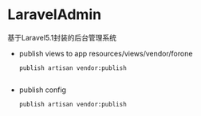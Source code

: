 # LaravelAdmin
基于Laravel5.1封装的后台管理系统

* publish views to app resources/views/vendor/forone

    ```
    publish artisan vendor:publish


* publish config

    ```
    publish artisan vendor:publish

